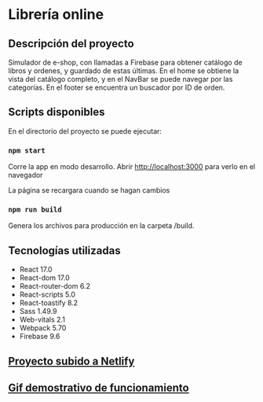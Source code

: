 # Librería online


## Descripción del proyecto

Simulador de e-shop, con llamadas a Firebase para obtener catálogo de libros y ordenes, y guardado de estas últimas.
En el home se obtiene la vista del catálogo completo, y en el NavBar se puede navegar por las categorías.
En el footer se encuentra un buscador por ID de orden.


## Scripts disponibles

En el directorio del proyecto se puede ejecutar:

### `npm start`

Corre la app en modo desarrollo.
Abrir [http://localhost:3000](http://localhost:3000) para verlo en el navegador

La página se recargara cuando se hagan cambios

### `npm run build`

Genera los archivos para producción en la carpeta /build.


## Tecnologías utilizadas

* React 17.0
* React-dom 17.0
* React-router-dom 6.2
* React-scripts 5.0
* React-toastify 8.2
* Sass 1.49.9
* Web-vitals 2.1
* Webpack 5.70
* Firebase 9.6

## [Proyecto subido a Netlify](http://localhost:3000)



## [Gif demostrativo de funcionamiento](http://localhost:3000)
